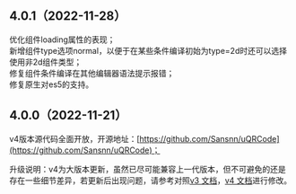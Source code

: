 ## 4.0.1（2022-11-28）
优化组件loading属性的表现；  
新增组件type选项normal，以便于在某些条件编译初始为type=2d时还可以选择使用非2d组件类型；  
修复组件条件编译在其他编辑器语法提示报错；  
修复原生对es5的支持。
## 4.0.0（2022-11-21）
v4版本源代码全面开放，开源地址：[https://github.com/Sansnn/uQRCode](https://github.com/Sansnn/uQRCode)；  

升级说明：v4为大版本更新，虽然已尽可能兼容上一代版本，但不可避免的还是存在一些细节差异，若更新后出现问题，请参考对照[v3 文档](https://uqrcode.cn/doc/v3)，[v4 文档](https://uqrcode.cn/doc)进行修改。
